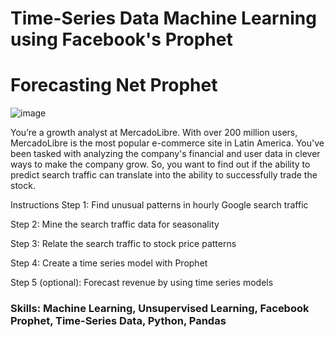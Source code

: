 # Time-Series Data Machine Learning using Facebook's Prophet
# Forecasting Net Prophet

![image](https://user-images.githubusercontent.com/107276527/193440318-d1322c10-e29f-45ca-80a3-3ed4244caab0.png)

You’re a growth analyst at MercadoLibre. With over 200 million users, MercadoLibre is the most popular e-commerce site in Latin America. You've been tasked with analyzing the company's financial and user data in clever ways to make the company grow. So, you want to find out if the ability to predict search traffic can translate into the ability to successfully trade the stock.

Instructions
Step 1: Find unusual patterns in hourly Google search traffic

Step 2: Mine the search traffic data for seasonality

Step 3: Relate the search traffic to stock price patterns

Step 4: Create a time series model with Prophet

Step 5 (optional): Forecast revenue by using time series models

### Skills: Machine Learning, Unsupervised Learning, Facebook Prophet, Time-Series Data, Python, Pandas
